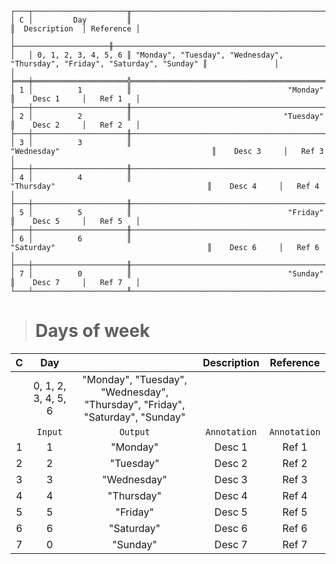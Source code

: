 ```text
┌───┬─────────────────────╥──────────────────────────────────────────────────────────────────────────────╥───────────────┬───────────┐
│ C │         Day         ║                                                                              ║  Description  │ Reference │
│   ├─────────────────────╫──────────────────────────────────────────────────────────────────────────────╫───────────────┼───────────┤
│   │ 0, 1, 2, 3, 4, 5, 6 ║ "Monday", "Tuesday", "Wednesday", "Thursday", "Friday", "Saturday", "Sunday" ║               │           │
╞═══╪═════════════════════╬══════════════════════════════════════════════════════════════════════════════╬═══════════════╪═══════════╡
│ 1 │          1          ║                                   "Monday"                                   ║    Desc 1     │   Ref 1   │
├───┼─────────────────────╫──────────────────────────────────────────────────────────────────────────────╫───────────────┼───────────┤
│ 2 │          2          ║                                  "Tuesday"                                   ║    Desc 2     │   Ref 2   │
├───┼─────────────────────╫──────────────────────────────────────────────────────────────────────────────╫───────────────┼───────────┤
│ 3 │          3          ║                                 "Wednesday"                                  ║    Desc 3     │   Ref 3   │
├───┼─────────────────────╫──────────────────────────────────────────────────────────────────────────────╫───────────────┼───────────┤
│ 4 │          4          ║                                  "Thursday"                                  ║    Desc 4     │   Ref 4   │
├───┼─────────────────────╫──────────────────────────────────────────────────────────────────────────────╫───────────────┼───────────┤
│ 5 │          5          ║                                   "Friday"                                   ║    Desc 5     │   Ref 5   │
├───┼─────────────────────╫──────────────────────────────────────────────────────────────────────────────╫───────────────┼───────────┤
│ 6 │          6          ║                                  "Saturday"                                  ║    Desc 6     │   Ref 6   │
├───┼─────────────────────╫──────────────────────────────────────────────────────────────────────────────╫───────────────┼───────────┤
│ 7 │          0          ║                                   "Sunday"                                   ║    Desc 7     │   Ref 7   │
└───┴─────────────────────╨──────────────────────────────────────────────────────────────────────────────╨───────────────┴───────────┘
```

> # Days of week

| C |         Day         |                                                                              | Description  |  Reference   |
|:-:|:-------------------:|:----------------------------------------------------------------------------:|:------------:|:------------:|
|   | 0, 1, 2, 3, 4, 5, 6 | "Monday", "Tuesday", "Wednesday", "Thursday", "Friday", "Saturday", "Sunday" |              |              |
|   |       `Input`       |                                   `Output`                                   | `Annotation` | `Annotation` |
| 1 |          1          |                                   "Monday"                                   |    Desc 1    |    Ref 1     |
| 2 |          2          |                                  "Tuesday"                                   |    Desc 2    |    Ref 2     |
| 3 |          3          |                                 "Wednesday"                                  |    Desc 3    |    Ref 3     |
| 4 |          4          |                                  "Thursday"                                  |    Desc 4    |    Ref 4     |
| 5 |          5          |                                   "Friday"                                   |    Desc 5    |    Ref 5     |
| 6 |          6          |                                  "Saturday"                                  |    Desc 6    |    Ref 6     |
| 7 |          0          |                                   "Sunday"                                   |    Desc 7    |    Ref 7     |
